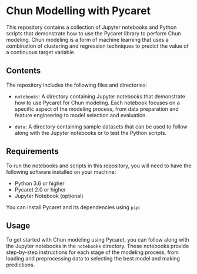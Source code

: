 # Chun Modelling with Pycaret

This repository contains a collection of Jupyter notebooks and Python scripts that demonstrate how to use the Pycaret library to perform Chun modeling. Chun modeling is a form of machine learning that uses a combination of clustering and regression techniques to predict the value of a continuous target variable.

## Contents

The repository includes the following files and directories:

- `notebooks`: A directory containing Jupyter notebooks that demonstrate how to use Pycaret for Chun modeling. Each notebook focuses on a specific aspect of the modeling process, from data preparation and feature engineering to model selection and evaluation.


- `data`: A directory containing sample datasets that can be used to follow along with the Jupyter notebooks or to test the Python scripts.


## Requirements

To run the notebooks and scripts in this repository, you will need to have the following software installed on your machine:

- Python 3.6 or higher
- Pycaret 2.0 or higher
- Jupyter Notebook (optional)

You can install Pycaret and its dependencies using `pip`:


## Usage

To get started with Chun modeling using Pycaret, you can follow along with the Jupyter notebooks in the `notebooks` directory. These notebooks provide step-by-step instructions for each stage of the modeling process, from loading and preprocessing data to selecting the best model and making predictions.
